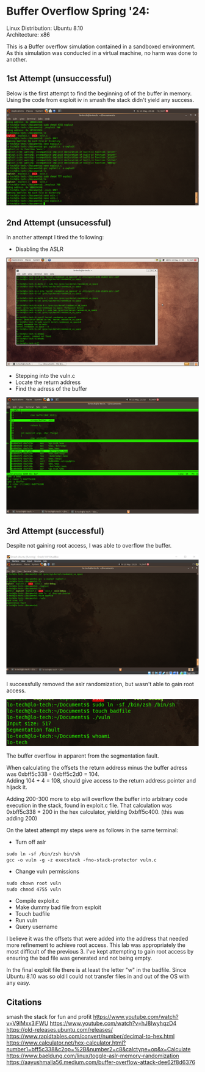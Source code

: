 # Buffer Overflow Spring '24:

Linux Distribution:	Ubuntu 8.10  
Architecture:		x86  

This is a Buffer overflow simulation contained in a sandboxed environment.  
As this simulation was conducted in a virtual machine, no harm was done to another.

## 1st Attempt (unsuccessful)

Below is the first attempt to find the beginning of of the buffer in memory.  
Using the code from exploit iv in smash the stack didn't yield any success.

![first_attempt](not_work.png)

## 2nd Attempt (unsucessful)

In another attempt I tired the following:

* Disabling the ASLR
  
![disable](disable_aslr.png)

* Stepping into the vuln.c
* Locate the return address
* Find the adress of the buffer
  
![stepping](step_in_gdb.png)

## 3rd Attempt (successful)
Despite not gaining root access, I was able to overflow the buffer.

![overflow](seg_fault.png)

I successfully removed the aslr randomization, but wasn't able to gain root access.

![root](no_root.png)

The buffer overflow in apparent from the segmentation fault.

When calculating the offsets the return address minus the buffer adress was 0xbff5c338 - 0xbff5c2d0 = 104.  
Adding 104 + 4 = 108, should give access to the return address pointer and hijack it.

Adding 200-300 more to ebp will overflow the buffer into arbitrary code execution in the stack, found in exploit.c file.
That calculation was 0xbff5c338 + 200 in the hex calculator, yielding 0xbff5c400.  (this was adding 200)

On the latest attempt my steps were as follows in the same terminal:
- Turn off aslr
```
sudo ln -sf /bin/zsh bin/sh
gcc -o vuln -g -z execstack -fno-stack-protector vuln.c
```
- Change vuln permissions

```
sudo chown root vuln
sudo chmod 4755 vuln
```

- Compile exploit.c
- Make dummy bad file from exploit
- Touch badfile
- Run vuln
- Query username

I believe it was the offsets that were added into the address that needed more refinement to achieve root access.  This lab was appropriately the most difficult of the previous 3.  I've kept attempting to gain root access by ensuring the bad file was generated and not being empty.

In the final exploit file there is at least the letter "w" in the badfile. Since Ubuntu 8.10 was so old I could not transfer files in and out of the OS with any easy.


## Citations
smash the stack for fun and profit
https://www.youtube.com/watch?v=V9lMxx3iFWU
https://www.youtube.com/watch?v=hJ8IwyhqzD4
https://old-releases.ubuntu.com/releases/
https://www.rapidtables.com/convert/number/decimal-to-hex.html
https://www.calculator.net/hex-calculator.html?number1=bff5c338&c2op=%2B&number2=c8&calctype=op&x=Calculate
https://www.baeldung.com/linux/toggle-aslr-memory-randomization
https://aayushmalla56.medium.com/buffer-overflow-attack-dee62f8d6376
